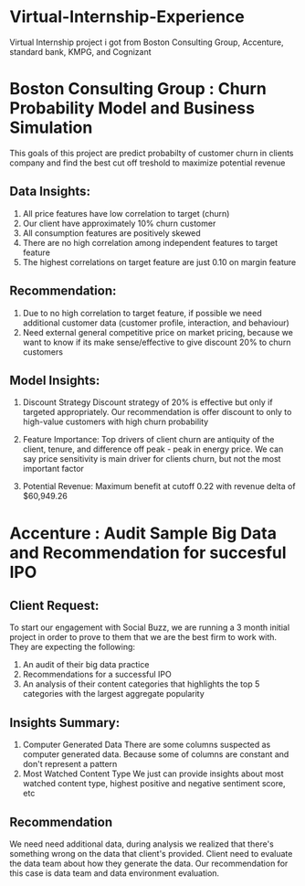 # Virtual-Internship-Experience
Virtual Internship project i got from Boston Consulting Group, Accenture, standard bank, KMPG, and Cognizant


# Boston Consulting Group : Churn Probability Model and Business Simulation
This goals of this project are predict probabilty of customer churn in clients company and find the best cut off treshold to maximize potential revenue

## Data Insights:
1. All price features have low correlation to target (churn)
2. Our client have approximately 10% churn customer
3. All consumption features are positively skewed
4. There are no high correlation among independent features to target feature
5. The highest correlations on target feature are just 0.10 on margin feature

## Recommendation:
1. Due to no high correlation to target feature, if possible we need additional customer data (customer profile, interaction, and behaviour)
2. Need external general competitive price on market pricing, because we want to know if its make sense/effective to give discount 20% to churn customers

## Model Insights:
1. Discount Strategy
Discount strategy of 20% is effective but only if targeted appropriately. Our recommendation is offer discount to only to high-value customers with high churn probability 

2. Feature Importance:
Top drivers of client churn are antiquity of the client, tenure, and difference off peak - peak in energy price. We can say price sensitivity is main driver for clients churn, but not the most important factor

3. Potential Revenue:
Maximum benefit at cutoff 0.22 with revenue delta of $60,949.26

# Accenture : Audit Sample Big Data and Recommendation for succesful IPO

## Client Request:
To start our engagement with Social Buzz, we are running a 3 month initial project in order to prove to them that we are the best firm to work with. They are expecting the following: 

1. An audit of their big data practice
2. Recommendations for a successful IPO
3. An analysis of their content categories that highlights the top 5 categories with the largest aggregate popularity 

## Insights Summary:
1. Computer Generated Data
There are some columns suspected as computer generated data. Because some of columns are constant and don't represent a pattern 
2. Most Watched Content Type
We just can provide insights about most watched content type, highest positive and negative sentiment score, etc

## Recommendation
We need need additional data, during analysis we realized that there's something wrong on the data that client's provided. Client need to evaluate the data team about how they generate the data. Our recommendation for this case is data team and data environment evaluation.



